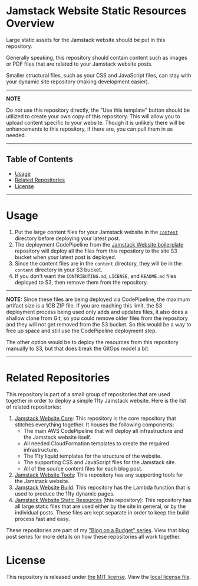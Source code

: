 # Jamstack Website Static Resources Overview

Large static assets for the Jamstack website should be put in this repository.

Generally speaking, this repository should contain content such as images or PDF files that are related to your Jamstack website posts.

Smaller structural files, such as your CSS and JavaScript files, can stay with your dynamic site repository (making development easier).

---
**NOTE**

Do not use this repository directly, the "Use this template" button should be utilized to create your own copy of this repository.  This will allow you to upload content specific to your website.  Though it is unlikely there will be enhancements to this repository, if there are, you can pull them in as needed.

---

## Table of Contents

- [Usage](#usage)
- [Related Repositories](#related-repositories)
- [License](#license)

---

# Usage

1. Put the large content files for your Jamstack website in the [`content`](content) directory before deploying your latest post.
2. The deployment CodePipeline from the [Jamstack Website boilerplate](https://github.com/ngamradt/boilerplate-jamstack-website) repository will deploy all the files from this repository to the site S3 bucket when your latest post is deployed.
3. Since the content files are in the `content` directory, they will be in the `content` directory in your S3 bucket.
4. If you don't want the `CONTRIBUTING.md`, `LICENSE`, and `README.md` files deployed to S3, then remove them from the repository.

---

**NOTE:** Since these files are being deployed via CodePipeline, the maximum artifact size is a 1GB ZIP file.  If you are reaching this limit, the S3 deployment process being used only adds and updates files, it also does a shallow clone from Git, so you could remove older files from the repository and they will not get removed from the S3 bucket.  So this would be a way to free up space and still use the CodePipeline deployment step.

The other option would be to deploy the resources from this repository manually to S3, but that does break the GitOps model a bit.

---

# Related Repositories

This repository is part of a small group of repositories that are used together in order to deploy a simple 11ty Jamstack website.  Here is the list of related repositories:

1. [Jamstack Website Core](https://github.com/ngamradt/boilerplate-jamstack-website): This repository is the core repository that stitches everything together.  It houses the following components:
    - The main AWS CodePipeline that will deploy all infrastructure and the Jamstack website itself.
    - All needed CloudFormation templates to create the required infrastructure.
    - The 11ty liquid templates for the structure of the website.
    - The supporting CSS and JavaScript files for the Jamstack site.
    - All of the source content files for each blog post.
2. [Jamstack Website Tools](https://github.com/ngamradt/boilerplate-jamstack-website-tools): This repository has any supporting tools for the Jamstack website.
3. [Jamstack Website Build](https://github.com/ngamradt/boilerplate-jamstack-website-build): This repository has the Lambda function that is used to produce the 11ty dynamic pages.
4. [Jamstack Website Static Resources](https://github.com/ngamradt/boilerplate-jamstack-website-static) (this repository): This repository has all large static files that are used either by the site in general, or by the individual posts.  These files are kept separate in order to keep the build process fast and easy.

These repositories are part of my ["Blog on a Budget" series](https://nealgamradt.com/posts/2023/06/blog-on-a-budget-overview/index.html).  View that blog post series for more details on how these repositories all work together.

# License

This repository is released under [the MIT license](https://en.wikipedia.org/wiki/MIT_License).  View the [local license file](./LICENSE).

